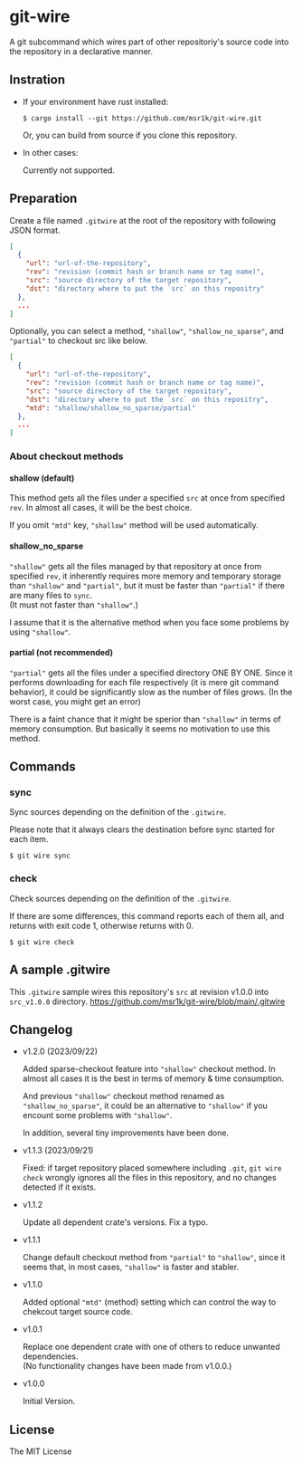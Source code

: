 git-wire
========

A git subcommand
which wires part of other repositoriy's source code
into the repository in a declarative manner.

Instration
----------

- If your environment have rust installed:

    ```
    $ cargo install --git https://github.com/msr1k/git-wire.git
    ```

    Or, you can build from source if you clone this repository.

- In other cases:

    Currently not supported.


Preparation
-----------

Create a file named `.gitwire` at the root of the repository with following JSON format.

```json
[
  {
    "url": "url-of-the-repository",
    "rev": "revision (commit hash or branch name or tag name)",
    "src": "source directory of the target repository",
    "dst": "directory where to put the `src` on this repositry"
  },
  ...
]
```

Optionally, you can select a method, `"shallow"`, `"shallow_no_sparse"`, and `"partial"` to checkout src like below.

```json
[
  {
    "url": "url-of-the-repository",
    "rev": "revision (commit hash or branch name or tag name)",
    "src": "source directory of the target repository",
    "dst": "directory where to put the `src` on this repositry",
    "mtd": "shallow/shallow_no_sparse/partial"
  },
  ...
]
```

### About checkout methods

#### shallow (default)
This method gets all the files under a specified `src` at once from specified `rev`.
In almost all cases, it will be the best choice.

If you omit `"mtd"` key, `"shallow"` method will be used automatically.


#### shallow_no_sparse
`"shallow"` gets all the files managed by that repository at once from specified `rev`,
it inherently requires more memory and temporary storage than `"shallow"` and `"partial"`,
but it must be faster than `"partial"` if there are many files to `sync`.  
(It must not faster than `"shallow"`.)

I assume that it is the alternative method when you face some problems by using `"shallow"`.

#### partial (not recommended)
`"partial"` gets all the files under a specified directory ONE BY ONE.
Since it performs downloading for each file respectively (it is mere git command behavior),
it could be significantly slow as the number of files grows.
(In the worst case, you might get an error)

There is a faint chance that it might be sperior than `"shallow"` in terms of memory consumption.
But basically it seems no motivation to use this method.

Commands
--------

### sync

Sync sources depending on the definition of the `.gitwire`.

Please note that it always clears the destination before sync started for each item.

    $ git wire sync

### check

Check sources depending on the definition of the `.gitwire`.

If there are some differences, this command reports each of them all,
and returns with exit code 1, otherwise returns with 0.

    $ git wire check


A sample .gitwire
-----------------

This `.gitwire` sample wires this repository's `src` at revision v1.0.0 into `src_v1.0.0` directory.
https://github.com/msr1k/git-wire/blob/main/.gitwire

## Changelog

- v1.2.0 (2023/09/22)

    Added sparse-checkout feature into `"shallow"` checkout method.
    In almost all cases it is the best in terms of memory & time consumption.

    And previous `"shallow"` checkout method renamed as `"shallow_no_sparse"`,
    it could be an alternative to `"shallow"` if you encount some problems with `"shallow"`.

    In addition, several tiny improvements have been done.

- v1.1.3 (2023/09/21)

    Fixed: if target repository placed somewhere including `.git`,
    `git wire check` wrongly ignores all the files in this repository,
    and no changes detected if it exists.

- v1.1.2

    Update all dependent crate's versions.
    Fix a typo.

- v1.1.1

    Change default checkout method from `"partial"` to `"shallow"`,
    since it seems that, in most cases, `"shallow"` is faster and stabler.

- v1.1.0

    Added optional `"mtd"` (method) setting which can control the way to chekcout target source code.

- v1.0.1

    Replace one dependent crate with one of others to reduce unwanted dependencies.  
    (No functionality changes have been made from v1.0.0.)

- v1.0.0

    Initial Version.


License
-------

The MIT License
